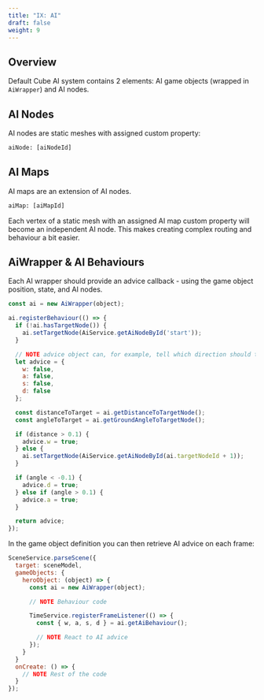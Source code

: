 ```yaml
---
title: "IX: AI"
draft: false
weight: 9
---
```


## Overview

Default Cube AI system contains 2 elements: AI game objects (wrapped in `AiWrapper`) and AI nodes.

## AI Nodes

AI nodes are static meshes with assigned custom property:

```txt
aiNode: [aiNodeId]
```

## AI Maps

AI maps are an extension of AI nodes.

```txt
aiMap: [aiMapId]
```

Each vertex of a static mesh with an assigned AI map custom property will become an independent AI node. This makes creating complex routing and behaviour a bit easier.

## AiWrapper & AI Behaviours

Each AI wrapper should provide an advice callback - using the game object position, state, and AI nodes.

```js
const ai = new AiWrapper(object);

ai.registerBehaviour(() => {
  if (!ai.hasTargetNode()) {
    ai.setTargetNode(AiService.getAiNodeById('start'));
  }

  // NOTE advice object can, for example, tell which direction should the character move next
  let advice = {
    w: false,
    a: false,
    s: false,
    d: false
  };

  const distanceToTarget = ai.getDistanceToTargetNode();
  const angleToTarget = ai.getGroundAngleToTargetNode();

  if (distance > 0.1) {
    advice.w = true;
  } else {
    ai.setTargetNode(AiService.getAiNodeById(ai.targetNodeId + 1));
  }

  if (angle < -0.1) {
    advice.d = true;
  } else if (angle > 0.1) {
    advice.a = true;
  }

  return advice;
});
```

In the game object definition you can then retrieve AI advice on each frame:

```js
SceneService.parseScene({
  target: sceneModel,
  gameObjects: {
    heroObject: (object) => {
      const ai = new AiWrapper(object);

      // NOTE Behaviour code

      TimeService.registerFrameListener(() => {
        const { w, a, s, d } = ai.getAiBehaviour();

        // NOTE React to AI advice
      });
    }
  }
  onCreate: () => {
    // NOTE Rest of the code
  }
});
```
